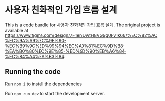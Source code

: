 
  # 사용자 친화적인 가입 흐름 설계

  This is a code bundle for 사용자 친화적인 가입 흐름 설계. The original project is available at https://www.figma.com/design/7F1enIDwtH8VG9g0Fv1k6N/%EC%82%AC%EC%9A%A9%EC%9E%90-%EC%B9%9C%ED%99%94%EC%A0%81%EC%9D%B8-%EA%B0%80%EC%9E%85-%ED%9D%90%EB%A6%84-%EC%84%A4%EA%B3%84.

  ## Running the code

  Run `npm i` to install the dependencies.

  Run `npm run dev` to start the development server.
  